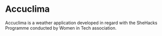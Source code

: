 # Accuclima
Accuclima is a weather application developed in regard with the SheHacks Programme conducted by Women in Tech association.
